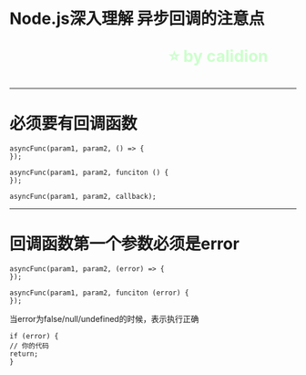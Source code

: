 <!--
$theme: gaia
template: gaia
-->


Node.js深入理解
异步回调的注意点<p style="text-align:right;font-size:28px;margin-right:50px;color:#cFc;">:star: by calidion</p>
===
---
必须要有回调函数
===

```
asyncFunc(param1, param2, () => {
});

asyncFunc(param1, param2, funciton () {
});

asyncFunc(param1, param2, callback);

```
---
回调函数第一个参数必须是error
==

```
asyncFunc(param1, param2, (error) => {
});

asyncFunc(param1, param2, funciton (error) {
});

```
当error为false/null/undefined的时候，表示执行正确
```
if (error) {
// 你的代码
return;
}
```
